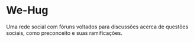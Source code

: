 # We-Hug
Uma rede social com fóruns voltados para discussões acerca de questões sociais, como preconceito e suas ramificações.
